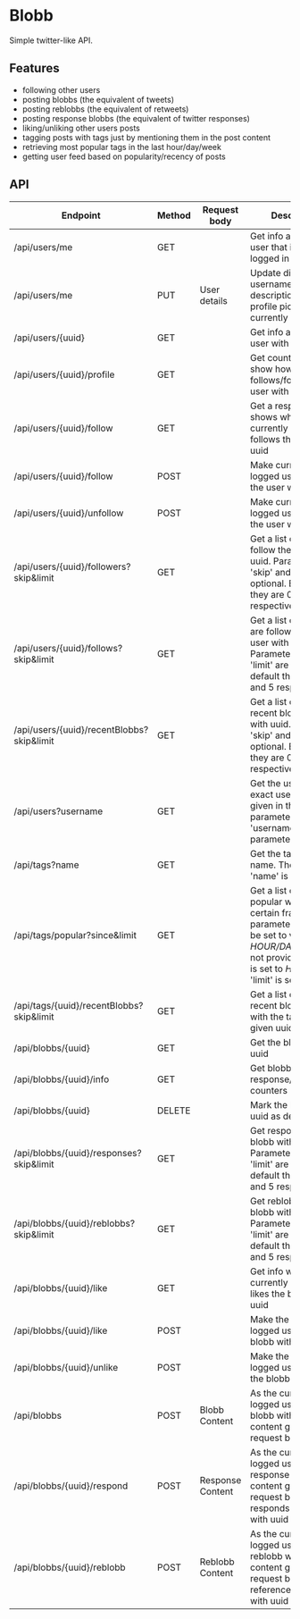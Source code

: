 # Blobb

Simple twitter-like API.

## Features
* following other users
* posting blobbs (the equivalent of tweets)
* posting reblobbs (the equivalent of retweets)
* posting response blobbs (the equivalent of twitter responses)
* liking/unliking other users posts
* tagging posts with tags just by mentioning them in the post content
* retrieving most popular tags in the last hour/day/week
* getting user feed based on popularity/recency of posts 

## API

| Endpoint                                 | Method     | Request body     | Description                                      |
|------------------------                  |----------  |----------------- |-------------                                     |
| /api/users/me                            | GET        |                  | Get info about the user that is currently logged in |
| /api/users/me                            | PUT        | User details     | Update displyed username, description and profile picture of currently logged user |
| /api/users/{uuid}                        | GET        |                  | Get info about the user with uuid |
| /api/users/{uuid}/profile                | GET        |                  | Get counters that show how many follows/followers the user with uuid has |
| /api/users/{uuid}/follow                 | GET        |                  | Get a response that shows whether currently logged user follows the user with uuid |
| /api/users/{uuid}/follow                 | POST       |                  | Make currently logged user follow the user with uuid |
| /api/users/{uuid}/unfollow               | POST       |                  | Make currently logged user unfollow the user with uuid |
| /api/users/{uuid}/followers?skip&limit   | GET        |                  | Get a list of users that follow the user with uuid. Parameters 'skip' and 'limit' are optional. By default they are 0 and 5 respectively |
| /api/users/{uuid}/follows?skip&limit     | GET        |                  | Get a list of users that are followed by the user with uuid. Parameters 'skip' and 'limit' are optional. By default they are 0 and 5 respectively |
| /api/users/{uuid}/recentBlobbs?skip&limit| GET        |                  | Get a list of most recent blobbs of user with uuid. Parameters 'skip' and 'limit' are optional. By default they are 0 and 10 respectively |
| /api/users?username                      | GET        |                  | Get the user with exact username as given in the parameter 'username'. This parameter is required |
| /api/tags?name                           | GET        |                  | Get the tag with exact name. The parameter 'name' is required |
| /api/tags/popular?since&limit            | GET        |                  | Get a list of tags popular within a certain frame. The parameter 'since' can be set to values: *HOUR/DAY/WEEK*. If not provided, 'since' is set to *HOUR* and 'limit' is set to 5 |
| /api/tags/{uuid}/recentBlobbs?skip&limit | GET        |                  | Get a list of most recent blobbs tagged with the tag with given uuid |                
| /api/blobbs/{uuid}                       | GET        |                  | Get the blobb with uuid |
| /api/blobbs/{uuid}/info                  | GET        |                  | Get blobb's response/like/reblobb counters |
| /api/blobbs/{uuid}                       | DELETE     |                  | Mark the blobb with uuid as deleted |
| /api/blobbs/{uuid}/responses?skip&limit  | GET        |                  | Get responses to the blobb with uuid. Parameters 'skip' and 'limit' are optional. By default they are 0 and 5 respectively |
| /api/blobbs/{uuid}/reblobbs?skip&limit   | GET        |                  | Get reblobbs of the blobb with uuid. Parameters 'skip' and 'limit' are optional. By default they are 0 and 5 respectively |
| /api/blobbs/{uuid}/like                  | GET        |                  | Get info whether the currently logged user likes the blobb with uuid |
| /api/blobbs/{uuid}/like                  | POST       |                  | Make the currently logged user like the blobb with uuid |
| /api/blobbs/{uuid}/unlike                | POST       |                  | Make the currently logged user unlike the blobb with uuid |
| /api/blobbs                              | POST       | Blobb Content    | As the currently logged user, create a blobb with the content given in the request body |
| /api/blobbs/{uuid}/respond               | POST       | Response Content | As the currently logged user, create a response with the content given in the request body, that responds to the blobb with uuid |
| /api/blobbs/{uuid}/reblobb               | POST       | Reblobb Content  | As the currently logged user, create a reblobb with the content given in the request body, that references the blobb with uuid |
